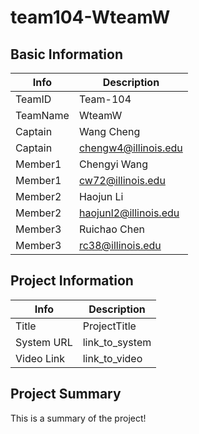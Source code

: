 # team104-WteamW

## Basic Information

|   Info      |        Description     |
| ----------- | ---------------------- |
| TeamID      |        Team-104        |
| TeamName    |         WteamW         |
| Captain     |       Wang Cheng       |
| Captain     |  chengw4@illinois.edu  |
| Member1     |     Chengyi Wang       |
| Member1     |   cw72@illinois.edu    |
| Member2     |       Haojun Li        |
| Member2     |  haojunl2@illinois.edu |
| Member3     |     Ruichao Chen       |
| Member3     |    rc38@illinois.edu   |

## Project Information

|   Info      |        Description     |
| ----------- | ---------------------- |
|  Title      |       ProjectTitle     |
| System URL  |      link_to_system    |
| Video Link  |      link_to_video     |

## Project Summary

This is a summary of the project!


